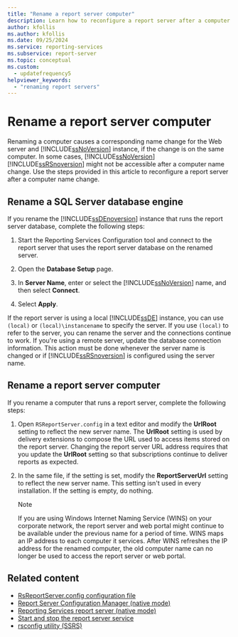 ```yaml
---
title: "Rename a report server computer"
description: Learn how to reconfigure a report server after a computer name change. SQL Server Reporting Services might not be accessible after a computer name change.
author: kfollis
ms.author: kfollis
ms.date: 09/25/2024
ms.service: reporting-services
ms.subservice: report-server
ms.topic: conceptual
ms.custom:
  - updatefrequency5
helpviewer_keywords:
  - "renaming report servers"
---
```

# Rename a report server computer
  Renaming a computer causes a corresponding name change for the Web server and [!INCLUDE[ssNoVersion](../../includes/ssnoversion-md.md)] instance, if the change is on the same computer. In some cases, [!INCLUDE[ssNoVersion](../../includes/ssnoversion-md.md)] [!INCLUDE[ssRSnoversion](../../includes/ssrsnoversion-md.md)] might not be accessible after a computer name change. Use the steps provided in this article to reconfigure a report server after a computer name change.  
  
## Rename a SQL Server database engine  
 If you rename the  [!INCLUDE[ssDEnoversion](../../includes/ssdenoversion-md.md)] instance that runs the report server database, complete the following steps:  
  
1.  Start the Reporting Services Configuration tool and connect to the report server that uses the report server database on the renamed server.  
  
1.  Open the **Database Setup** page.  
  
1.  In **Server Name**, enter or select the [!INCLUDE[ssNoVersion](../../includes/ssnoversion-md.md)] name, and then select **Connect**.  
  
1.  Select **Apply**.  
  
 If the report server is using a local [!INCLUDE[ssDE](../../includes/ssde-md.md)] instance, you can use `(local)` or `(local)\instancename` to specify the server. If you use `(local)` to refer to the server, you can rename the server and the connections continue to work. If you're using a remote server, update the database connection information. This action must be done whenever the server name is changed or if [!INCLUDE[ssRSnoversion](../../includes/ssrsnoversion-md.md)] is configured using the server name.
  
## Rename a report server computer  
 If you rename a computer that runs a report server, complete the following steps:  
  
1.  Open `RSReportServer.config` in a text editor and modify the **UrlRoot** setting to reflect the new server name. The **UrlRoot** setting is used by delivery extensions to compose the URL used to access items stored on the report server. Changing the report server URL address requires that you update the **UrlRoot** setting so that subscriptions continue to deliver reports as expected.  
  
2.  In the same file, if the setting is set, modify the **ReportServerUrl** setting to reflect the new server name. This setting isn't used in every installation. If the setting is empty, do nothing.  
  
    > [!NOTE]  
    >  If you are using Windows Internet Naming Service (WINS) on your corporate network, the report server and web portal might continue to be available under the previous name for a period of time. WINS maps an IP address to each computer it services. After WINS refreshes the IP address for the renamed computer, the old computer name can no longer be used to access the report server or web portal.  
  
## Related content

- [RsReportServer.config configuration file](../../reporting-services/report-server/rsreportserver-config-configuration-file.md)
- [Report Server Configuration Manager &#40;native mode&#41;](../../reporting-services/install-windows/reporting-services-configuration-manager-native-mode.md)
- [Reporting Services report server &#40;native mode&#41;](../../reporting-services/report-server/reporting-services-report-server-native-mode.md)
- [Start and stop the report server service](../../reporting-services/report-server/start-and-stop-the-report-server-service.md)
- [rsconfig utility &#40;SSRS&#41;](../../reporting-services/tools/rsconfig-utility-ssrs.md)
